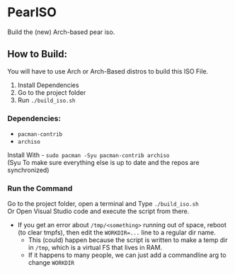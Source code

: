 # PearISO
Build the (new) Arch-based pear iso.

## How to Build:
You will have to use Arch or Arch-Based distros to build this ISO File.
1. Install Dependencies
2. Go to the project folder
3. Run `./build_iso.sh`

### Dependencies:
* `pacman-contrib`
* `archiso`

Install With - `sudo pacman -Syu pacman-contrib archiso`<br />
(Syu To make sure everything else is up to date and the repos are synchronized)
### Run the Command
Go to the project folder, open a terminal and Type `./build_iso.sh`<br />
Or Open Visual Studio code and execute the script from there.
* If you get an error about `/tmp/<something>` running out of space, reboot (to clear tmpfs), then edit the `WORKDIR=...` line to a regular dir name.
    * This (could) happen because the script is written to make a temp dir in `/tmp`, which is a virtual FS that lives in RAM.
    * If it happens to many people, we can just add a commandline arg to change `WORKDIR`
